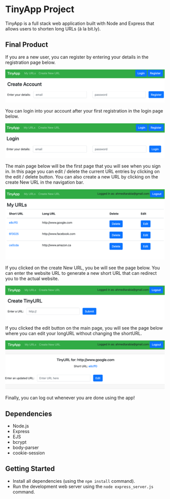 # TinyApp Project

TinyApp is a full stack web application built with Node and Express that allows users to shorten long URLs (à la bit.ly).

## Final Product

If you are a new user, you can register by entering your details in the registration page below. 

!["screenshot of Registration"](https://github.com/ahmedtarabia/tinyapp/blob/master/docs/register.png?raw=true)

You can login into your account after your first registration in the login page below.

!["screenshot of Login"](https://github.com/ahmedtarabia/tinyapp/blob/master/docs/login.png?raw=true)

The main page below will be the first page that you will see when you sign in. In this page you can edit / delete the current URL entries by clicking on the edit / delete button. You can also create a new URL by clicking on the create New URL in the navigation bar. 

!["screenshot of mainpage"](https://github.com/ahmedtarabia/tinyapp/blob/master/docs/mainPage.png?raw=true)

If you clicked on the create New URL, you be will see the page below. You can enter the website URL to generate a new short URL that can redirect you to the actual website. 

!["screenshot of Creating URL page"](https://github.com/ahmedtarabia/tinyapp/blob/master/docs/createURL.png?raw=true)

If you clicked the edit button on the main page, you will see the page below where you can edit your longURL without changing the shortURL. 

!["screenshot of Edit page"](https://github.com/ahmedtarabia/tinyapp/blob/master/docs/editPage.png?raw=true)

Finally, you can log out whenever you are done using the app! 

## Dependencies

- Node.js
- Express
- EJS
- bcrypt
- body-parser
- cookie-session

## Getting Started

- Install all dependencies (using the `npm install` command).
- Run the development web server using the `node express_server.js` command.
